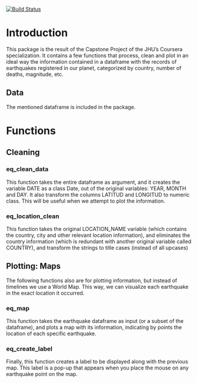 
<!-- README.md is generated from README.Rmd. Please edit that file -->

[![Build Status](https://travis-ci.com/AleOlguin12/Capstone.svg?branch=main)](https://travis-ci.com/AleOlguin12/Capstone)

# Introduction

This package is the result of the Capstone Project of the JHU’s Coursera
specialization. It contains a few functions that process, clean and plot
in an ideal way the information contained in a dataframe with the
records of earthquakes registered in our planet, categorized by country,
number of deaths, magnitude, etc.

## Data

The mentioned dataframe is included in the package.

# Functions

## Cleaning

### eq\_clean\_data

This function takes the entire dataframe as argument, and it creates the
variable DATE as a class Date, out of the original variables: YEAR,
MONTH and DAY. It also transform the columns LATITUD and LONGITUD to
numeric class. This will be useful when we attempt to plot the
information.

### eq\_location\_clean

This function takes the original LOCATION\_NAME variable (which contains
the country, city and other relevant location information), and
eliminates the country information (which is redundant with another
original variable called COUNTRY), and transform the strings to title
cases (instead of all upcases)

## Plotting: Maps

The following functions also are for plotting information, but instead
of timelines we use a World Map. This way, we can visualize each
earthquake in the exact location it occurred.

### eq\_map

This function takes the earthquake dataframe as input (or a subset of
the dataframe), and plots a map with its information, indicating by
points the location of each specific earthquake.

### eq\_create\_label

Finally, this function creates a label to be displayed along with the
previous map. This label is a pop-up that appears when you place the
mouse on any earthquake point on the map.
